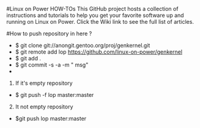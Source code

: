 
#Linux on Power HOW-TOs
This GitHub project hosts a collection of instructions and tutorials to help you get your favorite software up and running on Linux on Power. Click the Wiki link to see the full list of articles.

#How to push repository in here ?
* $ git clone git://anongit.gentoo.org/proj/genkernel.git
* $ git remote add lop https://github.com/linux-on-power/genkernel
* $ git add .
* $ git commit -s -a -m " msg"
* 
1. If it's empty repository
* $ git push -f lop master:master
2. It not empty repository
* $git push lop master:master
